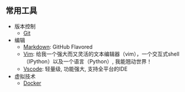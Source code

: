 ## 常用工具
- 版本控制
    - [Git](git.md)
- 编辑
    - [Markdown](markdown.md): GitHub Flavored
    - [Vim](vim.md): 给我一个强大而又灵活的文本编辑器（vim），一个交互式shell（IPython）以及一个语言（Python）, 我能翘动世界！
    - [Vscode](vscode.pdf): 轻量级, 功能强大, 支持全平台的IDE
- 虚拟技术
    - [Docker](virtual.md)